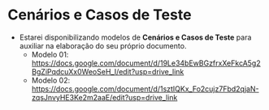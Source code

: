 # Cenários e Casos de Teste

- Estarei disponibilizando modelos de **Cenários e Casos de Teste** para auxiliar na elaboração do seu próprio documento.
	- Modelo 01: https://docs.google.com/document/d/19Le34bEwBGzfrxXeFkcA5g2BgZiPqdcuXx0WeoSeH_I/edit?usp=drive_link
	- Modelo 02: https://docs.google.com/document/d/1sztIQKx_Fo2cujz7Fbd2qjaN-zqsJnvyHE3Ke2m2aaE/edit?usp=drive_link